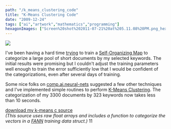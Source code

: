 ```yaml
---
path: "/k_means_clustering_code"
title: "K-Means Clustering Code"
date: "2009-12-24"
tags: ["ai","artwork","mathematics","programming"]
hexagonImages: ["Screen%20shot%202011-07-21%20at%205.11.08%20PM.png_hexagon.png"]
---
```


 [![](Screen%20shot%202011-07-21%20at%205.11.08%20PM.png)](Screen%20shot%202011-07-21%20at%205.11.08%20PM.png)

I've been having a hard time [trying](http://www.punyblog.com/2009/12/self-organizing-maps.html) to train a [Self-Organizing Map](http://en.wikipedia.org/wiki/Self-organizing_map) to categorize a large pool of short documents by my selected keywords. The initial results were promising but I couldn't adjust the training parameters well enough to train the error sufficiently low that I would be confident of the categorizations, even after several days of training.

Some nice folks on [comp.ai.neural-nets](http://groups.google.com/group/comp.ai.neural-nets/topics) suggested a few other techniques and I've implemented simple routines to perform [K-Means Clustering](http://en.wikipedia.org/wiki/K-means_clustering). The categorization of my 3300 documents by 323 keywords now takes less than 10 seconds.

[download my k-means c source](k-means.zip)  
_(This source uses raw float arrays and includes a function to categorize the vectors in a [FANN](http://leenissen.dk/fann/) training data struct.)_ 11 
  <!---
  <div class="field field-type-filefield field-field-images" xmlns="http://www.w3.org/1999/xhtml">
      
    <div class="field-items">
            <div class="field-item odd">
                    <a href="http://www.beigerecords.com/joe-old/sites/default/files/Screen shot 2011-07-21 at 5.11.08 PM.png" class="imagecache imagecache-square_thumbnail imagecache-imagelink imagecache-square_thumbnail_imagelink"><img src="http://www.beigerecords.com/joe-old/sites/default/files/imagecache/square_thumbnail/Screen%20shot%202011-07-21%20at%205.11.08%20PM.png" alt="" title="" width="300" height="300" class="imagecache imagecache-square_thumbnail"/></a>        </div>
        </div>
</div> 
 <p xmlns="http://www.w3.org/1999/xhtml">I've been having a hard time <a href="http://www.punyblog.com/2009/12/self-organizing-maps.html">trying</a> to train a <a href="http://en.wikipedia.org/wiki/Self-organizing_map">Self-Organizing Map</a> to categorize a large pool of short documents by my selected keywords. The initial results were promising but I couldn't adjust the training parameters well enough to train the error sufficiently low that I would be confident of the categorizations, even after several days of training.</p>  

 <p xmlns="http://www.w3.org/1999/xhtml">Some nice folks on <a href="http://groups.google.com/group/comp.ai.neural-nets/topics">comp.ai.neural-nets</a> suggested a few other techniques and I've implemented simple routines to perform <a href="http://en.wikipedia.org/wiki/K-means_clustering">K-Means Clustering</a>. The categorization of my 3300 documents by 323 keywords now takes less than 10 seconds.
</p> 

 <a href="http://www.beigerecords.com/joe/wp-content/uploads/2009/12/k-means.zip" xmlns="http://www.w3.org/1999/xhtml">download my k-means c source</a> <br xmlns="http://www.w3.org/1999/xhtml"/> 

 <i xmlns="http://www.w3.org/1999/xhtml">(This source uses raw float arrays and includes a function to categorize the vectors in a <a href="http://leenissen.dk/fann/">FANN</a> training data struct.)</i> 

 11
  --->